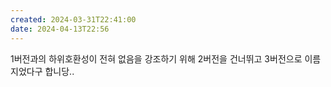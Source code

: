 ```yaml
---
created: 2024-03-31T22:41:00
date: 2024-04-13T22:56
---
```

1버전과의 하위호환성이 전혀 없음을 강조하기 위해 2버전을 건너뛰고 3버전으로 이름지었다구 합니당..
